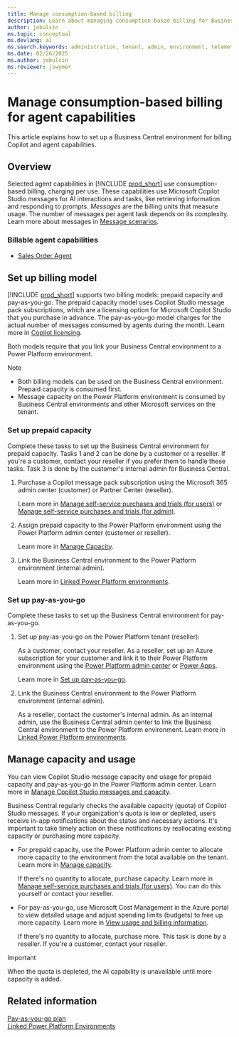 ```yaml
---
title: Manage consumption-based billing
description: Learn about managing consumption-based billing for Business Central
author: jobulsin
ms.topic: conceptual
ms.devlang: al
ms.search.keywords: administration, tenant, admin, environment, telemetry, billing
ms.date: 02/26/2025
ms.author: jobulsin
ms.reviewer: jswymer
---
```

# Manage consumption-based billing for agent capabilities

<!--[!INCLUDE [preview-banner](~/../shared-content/shared/preview-includes/preview-banner.md)]-->

This article explains how to set up a Business Central environment for billing Copilot and agent capabilities.

<!--
> [!IMPORTANT]
>
> - This is a preview feature that's available with version 26.0 sandbox environments in Great Britain (GB) and United States (US).
> - Preview features aren’t meant for production use and might have restricted functionality. These features are subject to [supplemental terms of use](https://go.microsoft.com/fwlink/?linkid=2189520), and are available before an official release so that customers can get early access and provide feedback.-->

## Overview

Selected agent capabilities in [!INCLUDE [prod_short](../includes/prod_short.md)] use consumption-based billing, charging per use. These capabilities use Microsoft Copilot Studio messages for AI interactions and tasks, like retrieving information and responding to prompts. *Messages* are the billing units that measure usage. The number of messages per agent task depends on its complexity. Learn more about messages in [Message scenarios](/microsoft-copilot-studio/requirements-messages-management#message-scenarios).

<!--Learn more about billing in [Copilot Studio licensing](/microsoft-copilot-studio/billing-licensing). [Dynamics 365 Licensing Guide](https://go.microsoft.com/fwlink/?LinkId=866544).Power Platform Licensing Guide](https://go.microsoft.com/fwlink/?LinkId=2085130)-->

### Billable agent capabilities

- [Sales Order Agent](/dynamics365/business-central/sales-order-agent)

## Set up billing model

[!INCLUDE [prod_short](../includes/prod_short.md)] supports two billing models: prepaid capacity and pay-as-you-go. The prepaid capacity model uses Copilot Studio message pack subscriptions, which are a licensing option for Microsoft Copilot Studio that you purchase in advance. The pay-as-you-go model charges for the actual number of messages consumed by agents during the month. Learn more in [Copilot licensing](/microsoft-copilot-studio/billing-licensing).

Both models require that you link your Business Central environment to a Power Platform environment.

> [!NOTE]
>
> - Both billing models can be used on the Business Central environment. Prepaid capacity is consumed first.
> - Message capacity on the Power Platform environment is consumed by Business Central environments and other Microsoft services on the tenant.

### Set up prepaid capacity

Complete these tasks to set up the Business Central environment for prepaid capacity. Tasks 1 and 2 can be done by a customer or a reseller. If you're a customer, contact your reseller if you prefer them to handle these tasks. Task 3 is done by the customer's internal admin for Business Central.

1. Purchase a Copilot message pack subscription using the Microsoft 365 admin center (customer) or Partner Center (reseller).

   Learn more in [Manage self-service purchases and trials (for users)](/microsoft-365/commerce/subscriptions/manage-self-service-purchases-users) or [Manage self-service purchases and trials (for admin)](/microsoft-365/commerce/subscriptions/manage-self-service-purchases-admins).

1. Assign prepaid capacity to the Power Platform environment using the Power Platform admin center (customer or reseller).

   Learn more in [Manage Capacity](/power-platform/admin/manage-copilot-studio-messages-capacity?tabs=new#manage-capacity).

1. Link the Business Central environment to the Power Platform environment (internal admin).

   Learn more in [Linked Power Platform environments](tenant-admin-center-environments.md#linked-power-platform-environment).

### Set up pay-as-you-go

Complete these tasks to set up the Business Central environment for pay-as-you-go.

1. Set up pay-as-you-go on the Power Platform tenant (reseller):

   As a customer, contact your reseller. As a reseller, set up an Azure subscription for your customer and link it to their Power Platform environment using the [Power Platform admin center](https://admin.powerplatform.microsoft.com/) or [Power Apps](https://make.powerapps.com/).

   Learn more in [Set up pay-as-you-go](/power-platform/admin/pay-as-you-go-set-up).
1. Link the Business Central environment to the Power Platform environment (internal admin).

   As a reseller, contact the customer's internal admin. As an internal admin, use the Business Central admin center to link the Business Central environment to the Power Platform environment. Learn more in [Linked Power Platform environments](tenant-admin-center-environments.md#linked-power-platform-environment).

## Manage capacity and usage

You can view Copilot Studio message capacity and usage for prepaid capacity and pay-as-you-go in the Power Platform admin center. Learn more in [Manage Copilot Studio messages and capacity](/power-platform/admin/manage-copilot-studio-messages-capacity).

Business Central regularly checks the available capacity (quota) of Copilot Studio messages. If your organization's quota is low or depleted, users receive in-app notifications about the status and necessary actions. It's important to take timely action on these notifications by reallocating existing capacity or purchasing more capacity.

- For prepaid capacity, use the Power Platform admin center to allocate more capacity to the environment from the total available on the tenant. Learn more in [Manage capacity](/power-platform/admin/manage-copilot-studio-messages-capacity#manage-capacity).

  If there's no quantity to allocate, purchase capacity. Learn more in [Manage self-service purchases and trials (for users)](/microsoft-365/commerce/subscriptions/manage-self-service-purchases-users). You can do this yourself or contact your reseller.

- For pay-as-you-go, use Microsoft Cost Management in the Azure portal to view detailed usage and adjust spending limits (budgets) to free up more capacity. Learn more in [View usage and billing information](/power-platform/admin/pay-as-you-go-usage-costs).

  If there's no quantity to allocate, purchase more. This task is done by a reseller. If you're a customer, contact your reseller.

> [!IMPORTANT]
> When the quota is depleted, the AI capability is unavailable until more capacity is added.

## Related information

[Pay-as-you-go plan](/power-platform/admin/pay-as-you-go-overview)  
[Linked Power Platform Environments](tenant-admin-center-environments.md#linked-power-platform-environment)  
